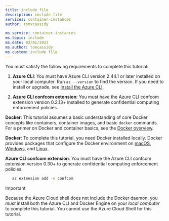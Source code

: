 ```yaml
---
title: include file
description: include file
services: container-instances
author: tomvcassidy

ms.service: container-instances
ms.topic: include
ms.date: 03/01/2023
ms.author: tomcassidy
ms.custom: include file
---
```


You must satisfy the following requirements to complete this tutorial:

1. **Azure CLI**: You must have Azure CLI version 2.44.1 or later installed on your local computer. Run `az --version` to find the version. If you need to install or upgrade, see [Install the Azure CLI][azure-cli-install].

2. **Azure CLI confcom extension**: You must have the Azure CLI confcom extension version 0.2.13+ installed to generate confidential computing enforcement policies. 

**Docker**: This tutorial assumes a basic understanding of core Docker concepts like containers, container images, and basic `docker` commands. For a primer on Docker and container basics, see the [Docker overview][docker-get-started].

**Docker**: To complete this tutorial, you need Docker installed locally. Docker provides packages that configure the Docker environment on [macOS][docker-mac], [Windows][docker-windows], and [Linux][docker-linux].

**Azure CLI confcom extension**: You must have the Azure CLI confcom extension version 0.30+ to generate confidential computing enforcement policies. 
   
```bash
   az extension add -n confcom
 ```

> [!IMPORTANT]
> Because the Azure Cloud shell does not include the Docker daemon, you *must* install both the Azure CLI and Docker Engine on your *local computer* to complete this tutorial. You cannot use the Azure Cloud Shell for this tutorial.

<!-- LINKS - External -->
[docker-get-started]: https://docs.docker.com/engine/docker-overview/
[docker-linux]: https://docs.docker.com/engine/installation/#supported-platforms
[docker-mac]: https://docs.docker.com/docker-for-mac/
[docker-windows]: https://docs.docker.com/docker-for-windows/

<!-- LINKS - Internal -->
[azure-cli-install]: /cli/azure/install-azure-cli
